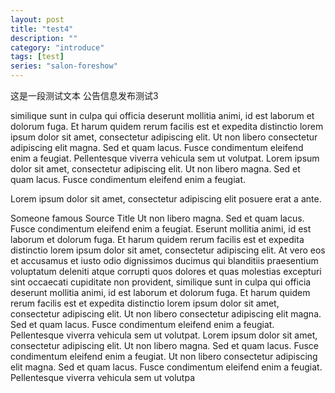 ```yaml
---
layout: post
title: "test4"
description: ""
category: "introduce"
tags: [test]
series: "salon-foreshow"
---
```

这是一段测试文本
公告信息发布测试3
<!--more-->
similique sunt in culpa qui officia deserunt mollitia animi, id est laborum et dolorum fuga. Et harum quidem rerum facilis est et expedita distinctio lorem ipsum dolor sit amet, consectetur adipiscing elit. Ut non libero consectetur adipiscing elit magna. Sed et quam lacus. Fusce condimentum eleifend enim a feugiat. Pellentesque viverra vehicula sem ut volutpat. Lorem ipsum dolor sit amet, consectetur adipiscing elit. Ut non libero magna. Sed et quam lacus. Fusce condimentum eleifend enim a feugiat.

Lorem ipsum dolor sit amet, consectetur adipiscing elit posuere erat a ante.

Someone famous Source Title
Ut non libero magna. Sed et quam lacus. Fusce condimentum eleifend enim a feugiat. Eserunt mollitia animi, id est laborum et dolorum fuga. Et harum quidem rerum facilis est et expedita distinctio lorem ipsum dolor sit amet, consectetur adipiscing elit. At vero eos et accusamus et iusto odio dignissimos ducimus qui blanditiis praesentium voluptatum deleniti atque corrupti quos dolores et quas molestias excepturi sint occaecati cupiditate non provident, similique sunt in culpa qui officia deserunt mollitia animi, id est laborum et dolorum fuga. Et harum quidem rerum facilis est et expedita distinctio lorem ipsum dolor sit amet, consectetur adipiscing elit. Ut non libero consectetur adipiscing elit magna. Sed et quam lacus. Fusce condimentum eleifend enim a feugiat. Pellentesque viverra vehicula sem ut volutpat. Lorem ipsum dolor sit amet, consectetur adipiscing elit. Ut non libero magna. Sed et quam lacus. Fusce condimentum eleifend enim a feugiat. Ut non libero consectetur adipiscing elit magna. Sed et quam lacus. Fusce condimentum eleifend enim a feugiat. Pellentesque viverra vehicula sem ut volutpa